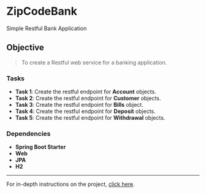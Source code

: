 
# ZipCodeBank

Simple Restful Bank Application

## Objective

> To create a Restful web service for a banking application.

### Tasks

- __Task 1__: Create the restful endpoint for **Account** objects.
- __Task 2__: Create the restful endpoint for **Customer** objects.
- __Task 3__: Create the restful endpoint for **Bills** object.
- __Task 4__: Create the restful endpoint for **Deposit** objects.
- __Task 5__: Create the restful endpoint for **Withdrawal** objects.

### Dependencies

- **Spring Boot Starter**
- **Web**
- **JPA**
- **H2**
---

For in-depth instructions on the project, [click here](https://slack-files.com/files-pri-safe/T9XAD4P6D-FB820QFGE/techconnectzipcodebank.pdf?c=1529199771-e83080b519d8781aabd918e629887558e97b7e61).